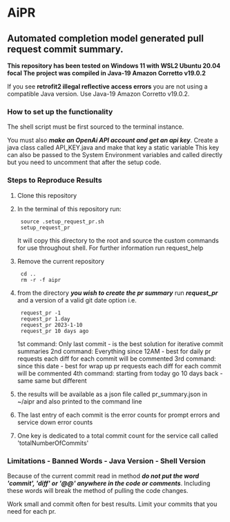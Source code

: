 # AiPR
## Automated completion model generated pull request commit summary.


**This repository has been tested on Windows 11 with WSL2 Ubuntu 20.04 focal
The project was compiled in Java-19 Amazon Corretto v19.0.2**

If you see **retrofit2 illegal reflective access errors** you are not using a compatible Java version. Use Java-19 Amazon Corretto v19.0.2.

### How to set up the functionality
The shell script must be first sourced to the terminal instance.


You must also **_make an OpenAi API account and get an api key_**. Create a java class called API_KEY.java and make that key a static variable
This key can also be passed to the System Environment variables and called directly but you need to uncomment that after the setup code.

### Steps to Reproduce Results
1. Clone this repository
2. In the terminal of this repository run:

        source .setup_request_pr.sh
        setup_request_pr
   
    It will copy this directory to the root and source the custom commands for use throughout shell.
    For further information run request_help
        
4. Remove the current repository

        cd ..
        rm -r -f aipr

5. from the directory **_you wish to create the pr summary_** run **_request_pr_** and a version of a valid git date option i.e.

        request_pr -1 
        request_pr 1.day
        request_pr 2023-1-10
        request_pr 10 days ago

   1st command: Only last commit - is the best solution for iterative commit summaries
   2nd command: Everything since 12AM - best for daily pr requests each diff for each commit will be commented
   3rd command: since this date - best for wrap up pr requests each diff for each commit will be commented
   4th command: starting from today go 10 days back - same same but different

6. the results will be available as a json file called pr_summary.json in ~/aipr and also printed to the command line
7. The last entry of each commit is the error counts for prompt errors and service down error counts
8. One key is dedicated to a total commit count for the service call called 'totalNumberOfCommits'

### Limitations - Banned Words - Java Version - Shell Version
Because of the current commit read in method **_do not put the word 'commit', 'diff' or '@@' anywhere in the code or comments_**.
Including these words will break the method of pulling the code changes.

Work small and commit often for best results. Limit your commits that you need for each pr. 